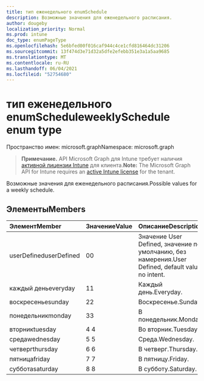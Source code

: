 ```yaml
---
title: тип еженедельного enumSchedule
description: Возможные значения для еженедельного расписания.
author: dougeby
localization_priority: Normal
ms.prod: intune
doc_type: enumPageType
ms.openlocfilehash: 5e6bfed00f016caf944c4ce1cfd816464dc31206
ms.sourcegitcommit: 13f474d3e71d32a5dfe2efebb351e3a1a5aa9685
ms.translationtype: MT
ms.contentlocale: ru-RU
ms.lasthandoff: 06/04/2021
ms.locfileid: "52754680"
---
```

# <a name="weeklyschedule-enum-type"></a><span data-ttu-id="fdd18-103">тип еженедельного enumSchedule</span><span class="sxs-lookup"><span data-stu-id="fdd18-103">weeklySchedule enum type</span></span>

<span data-ttu-id="fdd18-104">Пространство имен: microsoft.graph</span><span class="sxs-lookup"><span data-stu-id="fdd18-104">Namespace: microsoft.graph</span></span>

> <span data-ttu-id="fdd18-105">**Примечание.** API Microsoft Graph для Intune требует наличия [активной лицензии Intune](https://go.microsoft.com/fwlink/?linkid=839381) для клиента.</span><span class="sxs-lookup"><span data-stu-id="fdd18-105">**Note:** The Microsoft Graph API for Intune requires an [active Intune license](https://go.microsoft.com/fwlink/?linkid=839381) for the tenant.</span></span>

<span data-ttu-id="fdd18-106">Возможные значения для еженедельного расписания.</span><span class="sxs-lookup"><span data-stu-id="fdd18-106">Possible values for a weekly schedule.</span></span>

## <a name="members"></a><span data-ttu-id="fdd18-107">Элементы</span><span class="sxs-lookup"><span data-stu-id="fdd18-107">Members</span></span>
|<span data-ttu-id="fdd18-108">Элемент</span><span class="sxs-lookup"><span data-stu-id="fdd18-108">Member</span></span>|<span data-ttu-id="fdd18-109">Значение</span><span class="sxs-lookup"><span data-stu-id="fdd18-109">Value</span></span>|<span data-ttu-id="fdd18-110">Описание</span><span class="sxs-lookup"><span data-stu-id="fdd18-110">Description</span></span>|
|:---|:---|:---|
|<span data-ttu-id="fdd18-111">userDefined</span><span class="sxs-lookup"><span data-stu-id="fdd18-111">userDefined</span></span>|<span data-ttu-id="fdd18-112">0</span><span class="sxs-lookup"><span data-stu-id="fdd18-112">0</span></span>|<span data-ttu-id="fdd18-113">Значение User Defined, значение по умолчанию, без намерения.</span><span class="sxs-lookup"><span data-stu-id="fdd18-113">User Defined, default value, no intent.</span></span>|
|<span data-ttu-id="fdd18-114">каждый день</span><span class="sxs-lookup"><span data-stu-id="fdd18-114">everyday</span></span>|<span data-ttu-id="fdd18-115">1</span><span class="sxs-lookup"><span data-stu-id="fdd18-115">1</span></span>|<span data-ttu-id="fdd18-116">Каждый день.</span><span class="sxs-lookup"><span data-stu-id="fdd18-116">Everyday.</span></span>|
|<span data-ttu-id="fdd18-117">воскресенье</span><span class="sxs-lookup"><span data-stu-id="fdd18-117">sunday</span></span>|<span data-ttu-id="fdd18-118">2</span><span class="sxs-lookup"><span data-stu-id="fdd18-118">2</span></span>|<span data-ttu-id="fdd18-119">Воскресенье.</span><span class="sxs-lookup"><span data-stu-id="fdd18-119">Sunday.</span></span>|
|<span data-ttu-id="fdd18-120">понедельник</span><span class="sxs-lookup"><span data-stu-id="fdd18-120">monday</span></span>|<span data-ttu-id="fdd18-121">3</span><span class="sxs-lookup"><span data-stu-id="fdd18-121">3</span></span>|<span data-ttu-id="fdd18-122">В понедельник.</span><span class="sxs-lookup"><span data-stu-id="fdd18-122">Monday.</span></span>|
|<span data-ttu-id="fdd18-123">вторник</span><span class="sxs-lookup"><span data-stu-id="fdd18-123">tuesday</span></span>|<span data-ttu-id="fdd18-124">4 </span><span class="sxs-lookup"><span data-stu-id="fdd18-124">4</span></span>|<span data-ttu-id="fdd18-125">Во вторник.</span><span class="sxs-lookup"><span data-stu-id="fdd18-125">Tuesday.</span></span>|
|<span data-ttu-id="fdd18-126">среда</span><span class="sxs-lookup"><span data-stu-id="fdd18-126">wednesday</span></span>|<span data-ttu-id="fdd18-127">5 </span><span class="sxs-lookup"><span data-stu-id="fdd18-127">5</span></span>|<span data-ttu-id="fdd18-128">Среда.</span><span class="sxs-lookup"><span data-stu-id="fdd18-128">Wednesday.</span></span>|
|<span data-ttu-id="fdd18-129">четверг</span><span class="sxs-lookup"><span data-stu-id="fdd18-129">thursday</span></span>|<span data-ttu-id="fdd18-130">6 </span><span class="sxs-lookup"><span data-stu-id="fdd18-130">6</span></span>|<span data-ttu-id="fdd18-131">В четверг.</span><span class="sxs-lookup"><span data-stu-id="fdd18-131">Thursday.</span></span>|
|<span data-ttu-id="fdd18-132">пятница</span><span class="sxs-lookup"><span data-stu-id="fdd18-132">friday</span></span>|<span data-ttu-id="fdd18-133">7 </span><span class="sxs-lookup"><span data-stu-id="fdd18-133">7</span></span>|<span data-ttu-id="fdd18-134">В пятницу.</span><span class="sxs-lookup"><span data-stu-id="fdd18-134">Friday.</span></span>|
|<span data-ttu-id="fdd18-135">суббота</span><span class="sxs-lookup"><span data-stu-id="fdd18-135">saturday</span></span>|<span data-ttu-id="fdd18-136">8 </span><span class="sxs-lookup"><span data-stu-id="fdd18-136">8</span></span>|<span data-ttu-id="fdd18-137">В субботу.</span><span class="sxs-lookup"><span data-stu-id="fdd18-137">Saturday.</span></span>|




